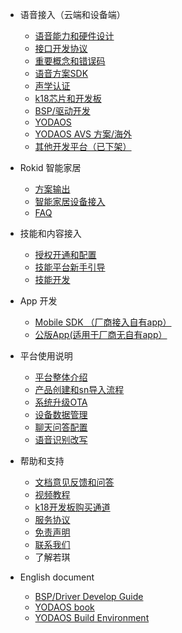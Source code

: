 * 语音接入（云端和设备端）
  * [语音能力和硬件设计](https://developer.rokid.com/docs/2-RokidDocument/2-EnableVoice/rokid-hardware-design-guide.md)
  * [接口开发协议](https://developer.rokid.com/docs/3-ApiReference/openvoice-api.md)
  * [重要概念和错误码](https://developer.rokid.com/docs/5-enableVoice/rokid-vsvy-sdk-docs/important-concept.md)
  * [语音方案SDK](https://developer.rokid.com/docs/5-enableVoice/rokid-vsvy-sdk-docs/introduction.md)
  * [声学认证](https://developer-forum.rokid.com/t/topic/2837)
  * [k18芯片和开发板](https://developer.rokid.com/docs/rokidos-linux-docs/Dev_3.31/13_ROKID_AI_Dev_Board_HW_UserGuide_v3.31.md)
  * [BSP/驱动开发](https://developer.rokid.com/docs/7-bspguide/gai_shu/mu_de.md)
  * [YODAOS](https://developer.rokid.com/docs/5-enableVoice/rokid-vsvy-sdk-docs/yodaosSystem/system-service.md) 
  * [YODAOS AVS 方案/海外](https://developer.rokid.com/docs/5-enableVoice/rokid-vsvy-sdk-docs/yodaosSystem/yodaosavs/1方案简介.md)
  * [其他开发平台（已下架）](https://developer.rokid.com/docs/rokidos-linux-docs/README.md)

* Rokid 智能家居
  * [方案输出](https://developer.rokid.com/docs/smarthome/README.md)
  * [智能家居设备接入](https://developer.rokid.com/docs/rokid-homebase-docs/README.md)	
  * [FAQ](https://developer.rokid.com/docs/rokid-homebase-docs/faq.md)

* 技能和内容接入
  * [授权开通和配置](https://developer.rokid.com/docs/5-enableVoice/rokid-vsvy-sdk-docs/rookie-guide/skillstore.md)
  * [技能平台新手引导](https://developer.rokid.com/docs/2-RokidDocument/1-SkillsKit/platform-introduction.md)
  * [技能开发](https://developer.rokid.com/docs/2-RokidDocument/1-SkillsKit/important-concept/cloud-app-development-protocol_cn.md) 

* App 开发
    *  [Mobile SDK （厂商接入自有app）](https://developer.rokid.com/docs/5-enableVoice/rokid-vsvy-sdk-docs/mobliesdk/SDK.md)
    *  [公版App(适用于厂商无自有app）](https://developer.rokid.com/docs/8-app/alliance/web/gongban.md)
    
* 平台使用说明
  * [平台整体介绍](https://developer.rokid.com/docs/README.md) 
  * [产品创建和sn导入流程](https://developer.rokid.com/docs/5-enableVoice/rokid-vsvy-sdk-docs/rookie-guide/rookie-guide-end.md)
  * [系统升级OTA](https://developer.rokid.com/docs/5-enableVoice/rokid-vsvy-sdk-docs/rookie-guide/ota.md) 
  * [设备数据管理](https://developer.rokid.com/docs/5-enableVoice/rokid-vsvy-sdk-docs/rookie-guide/data.md)
  * [聊天问答配置](https://developer.rokid.com/docs/5-enableVoice/rokid-vsvy-sdk-docs/rookie-guide/chat.md)
  * [语音识别改写](https://developer.rokid.com/docs/5-enableVoice/rokid-vsvy-sdk-docs/rookie-guide/query.md)
  
* 帮助和支持
  * [文档意见反馈和问答](https://developer-forum.rokid.com/c/53-category)
  * [视频教程](https://developer.rokid.com/docs/9-video/summary.md)
  * [k18开发板购买通道](https://detail.youzan.com/show/goods?alias=2g1gpqlb5vr8c&)    
  * [服务协议](https://developer.rokid.com/docs/4-TermsAndAgreements/community-service-agreement.md)
  * [免责声明](https://developer.rokid.com/docs/4-TermsAndAgreements/community-disclaimer.md)
  * [联系我们](https://developer.rokid.com/docs/contact-us.md) 
  * 了解若琪
  
* English document 
  * [BSP/Driver Develop Guide](10-bspguide-eng/README.md)
  * [YODAOS book](https://yodaos-project.github.io/yoda-book/en-us/)
  * [YODAOS Build Environment](https://developer.rokid.com/docs/5-enableVoice/rokid-vsvy-sdk-docs/yodaosSystem/general/YodaOS_Build_Environment.md)

